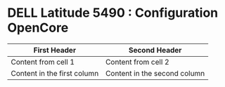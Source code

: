 # DELL Latitude 5490 : Configuration OpenCore

First Header | Second Header
------------ | -------------
Content from cell 1 | Content from cell 2
Content in the first column | Content in the second column
